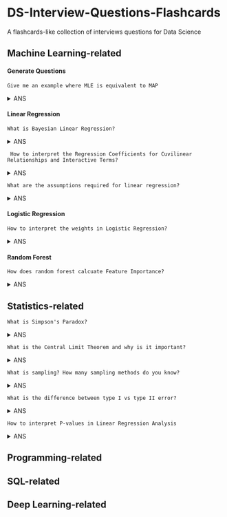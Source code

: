 # DS-Interview-Questions-Flashcards
A flashcards-like collection of interviews questions for Data Science


## Machine Learning-related


#### Generate Questions



	Give me an example where MLE is equivalent to MAP

 
 <details>
<summary>ANS</summary>
<div>
 When using uniform prior, we assign equal weights everywhere, on all possible values of the $\theta$. The implication is that the likelihood equivalently weighted by some constants. Being constant, we could be ignored from our MAP equation, as it will not contribute to the maximization.

  See details [here](https://wiseodd.github.io/techblog/2017/01/01/mle-vs-map/)
</div>
</details>

#### Linear Regression

	What is Bayesian Linear Regression?
 <details>
<summary>ANS</summary>
<div>
  The response variable generated from a normal (Gaussian) Distribution characterized by a mean and variance. The mean for linear regression is the transpose of the weight matrix multiplied by the predictor matrix. The variance is the square of the standard deviation σ (multiplied by the Identity matrix because this is a multi-dimensional formulation of the model).

 The aim of Bayesian Linear Regression is not to find the single “best” value of the model parameters, but rather to determine the posterior distribution for the model parameters. 
 
  See details [here](https://blog.minitab.com/blog/adventures-in-statistics-2/how-to-interpret-regression-analysis-results-p-values-and-coefficients)
</div>
</details>

	 How to interpret the Regression Coefficients for Cuvilinear Relationships and Interactive Terms?
 <details>
<summary>ANS</summary>
<div>
  Interaction terms indicate that the effect of one predictor depends on the value of another predictor. 
 
  See details [here](https://towardsdatascience.com/introduction-to-bayesian-linear-regression-e66e60791ea7)
</div>
</details>

	What are the assumptions required for linear regression?
 <details>
<summary>ANS</summary>
<div>

 1. There is a linear relationship between the dependent variables and the regressors, meaning the model you are creating actually fits the data
 
 2. The errors or residuals of the data are normally distributed and independent from each other
 
 3. There is minimal multicollinearity between explanatory variables
 
 4. Homoscedasticity. This means the variance around the regression line is the same for all values of the predictor variable.
 
  See details [here](https://www.springboard.com/blog/data-science-interview-questions/)
</div>
</details>
	
#### Logistic Regression

	How to interpret the weights in Logistic Regression?
 <details>
<summary>ANS</summary>
<div>

   - For intercept $\beta_0$, it just denotes that when all numerical features and categorical features are zero, the estimated odds (probability of event divided by probablity of no event) are $\exp(\beta_0)$
   
   - For numercial features, If you increase the value of feature $x_j$  by one unit, the estimated odds change by a factor of  $\exp(\beta_j)$
   
   - For binary categorical features: one of the two values of the feature is the reference category. Changing the feature $x_j$ from the reference category to the other category changes the estimated odds by $\exp(\beta_j)$
   
   - Categorical feature with more than two categories: One solution to deal with multiple categories is one-hot-encoding, meaning that each category has its own column. You only need L-1 columns for a categorical feature with L categories, otherwise it is over-parameterized. The L-th category is then the reference category. You can use any other encoding that can be used in linear regression. The interpretation for each category then is equivalent to the interpretation of binary features.
   
   See details [here](https://christophm.github.io/interpretable-ml-book/logistic.html)
</div>
</details>


#### Random Forest

	How does random forest calcuate Feature Importance?
<details>
<summary>ANS</summary>
<div>
 By the decrease in node impurity weighted by the probability of reaching that node. The node probability can be calculated by the number of samples reaches that node divided by total number of samples.

  See details [here](https://towardsdatascience.com/the-mathematics-of-decision-trees-random-forest-and-feature-importance-in-scikit-learn-and-spark-f2861df67e3)
</div>
</details>
 

## Statistics-related


	What is Simpson's Paradox?
<details>
<summary>ANS</summary>
<div>
 Simpson's paradox occurs when groups of data show one particular trend, but this trend is reversed when the groups are combined together. Understanding and identifying this paradox is important for correctly interpreting data.

  See details [here](https://brilliant.org/wiki/simpsons-paradox/)
</div>
</details>

	What is the Central Limit Theorem and why is it important?
<details>
<summary>ANS</summary>
<div>
 Suppose that we are interested in estimating the average height among all people. Collecting data for every person in the world is impossible. While we can’t obtain a height measurement from everyone in the population, we can still sample some people. The question now becomes, what can we say about the average height of the entire population given a single sample. The Central Limit Theorem addresses this question exactly.
 
 Formally, it states that if we sample from a population using a sufficiently large sample size, the mean of the samples (also known as the sample population) will be normally distributed (assuming true random sampling). What’s especially important is that this will be true regardless of the distribution of the original population.

  See details [here](https://spin.atomicobject.com/2015/02/12/central-limit-theorem-intro/)
</div>
</details>	

	What is sampling? How many sampling methods do you know?
<details>
<summary>ANS</summary>
<div>
 Sampling is a statistical analysis technique used to select, manipulate and analyze a *representative* subset of points to identify trends and patterns in the larger data set being examined.
 
 * Sampling based on *Probability*:
 	* Simple random sampling: Software is used to randomly select subjects from the whole population
 	
 	* Stratified sampling: Subsets of the data sets or population are created based on a common factor, and samples are randomly collected from each subgroup
 	
 	* Cluster sampling: The larger data set is divided into subsets (clusters) based on a defined factor, then a random sampling of clusters is analyzed
 	
 	* Multistage sampling: A more complicated form of cluster sampling, this method also involves dividing the larger population into a number of clusters. Second-stage clusters are then broken out based on a secondary factor, and those clusters are then sampled and analyzed. This staging could continue as multiple subsets are identified, clustered and analyzed
 	
 	* Systematic sampling: A sample is created by setting an interval at which to extract data from the larger population -- for example, selecting every 10th row in a spreadsheet of 200 items to create a sample size of 20 rows to analyze
 	
 * Sampling based *Non-Probablity*:
 	
 	* Convenience sampling: Data is collected from an easily accessible and available group
 	
 	* Consecutive sampling: Data is collected from every subject that meets the criteria until the predetermined sample size is met

 	* Purposive or judgmental sampling: The researcher selects the data to sample based on predefined criteria

 	* Quota sampling: The researcher ensures equal representation within the sample for all subgroups in the data set or population

  See details [here](https://searchbusinessanalytics.techtarget.com/definition/data-sampling)
</div>
</details>	

	What is the difference between type I vs type II error?
<details>
<summary>ANS</summary>
<div>
 A type I error (FP) occurs when the null hypothesis is true, but is rejected. Let me say it again, a type I error occurs when the null hypothesis is actually true, but was rejected as false by the testing. 
 
 A type II (FN) error occurs when the null hypothesis is false, but erroneously fails to be rejected. Let me say this again, a type II error occurs when the null hypothesis is actually false, but was accepted as true by the testing.

  See details [here](https://www.datasciencecentral.com/profiles/blogs/understanding-type-i-and-type-ii-errors)
</div>
</details>

	How to interpret P-values in Linear Regression Analysis
<details>
<summary>ANS</summary>
<div>
 The p-value for each term tests the null hypothesis that the coefficient is equal to zero (no effect). A low p-value (< 0.05) indicates that you can reject the null hypothesis. In other words, a predictor that has a low p-value is likely to be a meaningful addition to your model because changes in the predictor's value are related to changes in the response variable. Conversely, a larger (insignificant) p-value suggests that changes in the predictor are not associated with changes in the response.

  See details [here](https://blog.minitab.com/blog/adventures-in-statistics-2/how-to-interpret-regression-analysis-results-p-values-and-coefficients)
</div>
</details>

## Programming-related

## SQL-related

## Deep Learning-related 